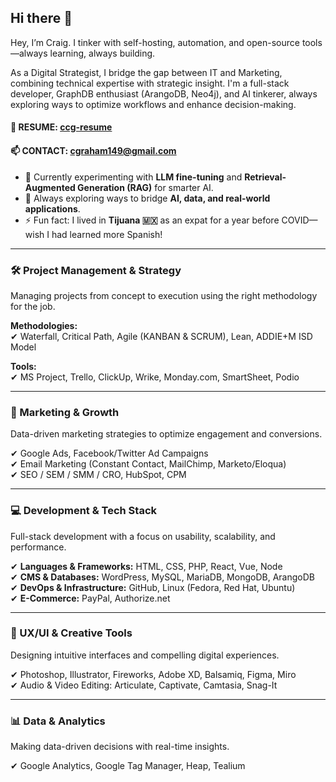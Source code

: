 ## Hi there 👋  

Hey, I’m Craig. I tinker with self-hosting, automation, and open-source tools—always learning, always building.

As a Digital Strategist, I bridge the gap between IT and Marketing, combining technical expertise with strategic insight. I'm a full-stack developer, GraphDB enthusiast (ArangoDB, Neo4j), and AI tinkerer, always exploring ways to optimize workflows and enhance decision-making.

#### 📄 RESUME: [ccg-resume](https://github.com/cgraham149/ccg-resume)  
#### 📫 CONTACT: cgraham149@gmail.com  

- 🧠 Currently experimenting with **LLM fine-tuning** and **Retrieval-Augmented Generation (RAG)** for smarter AI.  
- 🤔 Always exploring ways to bridge **AI, data, and real-world applications**.  
- ⚡ Fun fact: I lived in **Tijuana 🇲🇽** as an expat for a year before COVID—wish I had learned more Spanish!  

---  

### **🛠️ Project Management & Strategy**

Managing projects from concept to execution using the right methodology for the job.

**Methodologies:**  
✔ Waterfall, Critical Path, Agile (KANBAN & SCRUM), Lean, ADDIE+M ISD Model

**Tools:**  
✔ MS Project, Trello, ClickUp, Wrike, Monday.com, SmartSheet, Podio

---

### **📢 Marketing & Growth**

Data-driven marketing strategies to optimize engagement and conversions.

✔ Google Ads, Facebook/Twitter Ad Campaigns  
✔ Email Marketing (Constant Contact, MailChimp, Marketo/Eloqua)  
✔ SEO / SEM / SMM / CRO, HubSpot, CPM

---

### **💻 Development & Tech Stack**

Full-stack development with a focus on usability, scalability, and performance.

✔ **Languages & Frameworks:** HTML, CSS, PHP, React, Vue, Node  
✔ **CMS & Databases:** WordPress, MySQL, MariaDB, MongoDB, ArangoDB  
✔ **DevOps & Infrastructure:** GitHub, Linux (Fedora, Red Hat, Ubuntu)  
✔ **E-Commerce:** PayPal, Authorize.net

---
### **🎨 UX/UI & Creative Tools**


Designing intuitive interfaces and compelling digital experiences.

✔ Photoshop, Illustrator, Fireworks, Adobe XD, Balsamiq, Figma, Miro  
✔ Audio & Video Editing: Articulate, Captivate, Camtasia, Snag-It

---

### **📊 Data & Analytics**

Making data-driven decisions with real-time insights.

✔ Google Analytics, Google Tag Manager, Heap, Tealium
